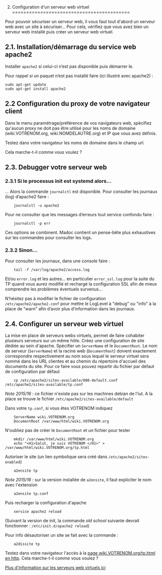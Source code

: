 2. Configuration d'un serveur web virtuel
==========================================

Pour pouvoir sécuriser un serveur web, il vous faut tout d'abord un serveur web avec un site à sécuriser... Pour cela, vérifiez que vous avez bien un serveur web installé puis créer un serveur web virtuel.

2.1. Installation/démarrage du service web apache2
------------------------------------------

Installer `apache2` si celui-ci n’est pas disponible puis démarrer le.

Pour rappel si un paquet n’est pas installé faire (ici illustré avec apache2) :

    sudo apt-get update
    sudo apt-get install apache2

2.2 Configuration du proxy de votre navigateur client 
------------------------------------------

Dans le menu paramétrage/préférence de vos navigateurs web, spécifiez qu'aucun proxy ne doit pas être utilisé pour les noms de domaine (wiki.VOTRENOM.org, wiki.NOMDELAUTRE.org) et IP que vous avez définis.

Testez dans votre navigateur les noms de domaine dans le champ url. 

Cela marche-t-il comme vous voulez ? 

2.3. Debugger votre serveur web
------------------------------------------

### 2.3.1 Si le processus init est systemd alors...

… Alors la commande `journalctl` est disponible. Pour consulter les journaux (log) d’apache2 faire : 

```
    journalctl -u apache2
```

Pour ne consulter que les messages d’erreurs tout service confondu faire : 
```
    journalctl -p err
```
Ces options se combinent. Madoc contient un pense-bête plus exhaustives sur les commandes pour consulter les logs.

### 2.3.2 Sinon...

Pour consulter les journaux, dans une console faire :
```
    tail -f /var/log/apache2/access.log   
```
Et/ou `error.log` et les autres… en particulier `error_ssl.log` pour la suite du TP quand vous aurez modifié et rechargé la configuration SSL afin de mieux comprendre les problèmes éventuels survenus...

N’hésitez pas à modifier le fichier de configuration `/etc/apache2/apache2.conf` pour mettre le LogLevel à "debug" ou "info" à la place de "warn" afin d’avoir plus d’information dans les journaux.

2.4. Configurer un serveur web virtuel
------------------------------------------

La mise en place de serveurs webs virtuels, permet de faire cohabiter plusieurs serveurs sur un même hôte.
Créez une configuration de site dédiée au sein d'apache. Spécifier un `ServerName` et le `DocumentRoot`. 
Le nom de serveur (`ServerName`) et la racine web (`DocumentRoot`) doivent exactement correspondre respectivement au nom sous lequel le serveur virtuel sera nommé dans les URL clientes et au chemin du répertoire d'accueil des documents du site.
Pour ce faire vous pouvez repartir du fichier par défaut de configuration par défaut

```
    cp /etc/apache2/sites-available/000-default.conf /etc/apache2/sites-available/tp.conf
```

_Note 2015/16_ : ce fichier n'existe pas sur les machines debian de l'iut. A la place se trouve le fichier `/etc/apache2/sites-available/default`

Dans votre `tp.conf`, si vous êtes VOTRENOM indiquez
```
    ServerName wiki.VOTRENOM.org
    DocumentRoot /var/www/html/wiki.VOTRENOM.org
```
N'oubliez pas de créer le `DocumentRoot` et un fichier pour tester
```
    mkdir /var/www/html/wiki.VOTRENOM.org
    echo "<H1>Salut, je suis VOTRENOM </H1>" > /var/www/html/wiki.VOTRENOM.org/tp.html
```
Autoriser le site (un lien symbolique sera créé dans `/etc/apache2/sites-enabled`)
```
    a2ensite tp
```
_Note 2015/16_ : sur la version installée de `a2ensite`, il faut expliciter le nom avec l'extension 
```
    a2ensite tp.conf
```
Puis recharger la configuration d'apache
```
    service apache2 reload
```
(Suivant la version de init, la commande *old school* suivante devrait fonctionner : `/etc/init.d/apache2 reload`)

Pour info désautoriser un site se fait avec la commande :
```
    a2dissite tp
```
Testez dans votre navigateur l'accès à la [page wiki.VOTRENOM.org/tp.html en http](http://wiki.VOTRENOM.org/tp.html).
Cela marche-t-il comme vous voulez ?

[Plus d'information sur les serveurs web virtuels ici](http://www.linux-france.org/prj/edu/archinet/systeme/ch22.html)
